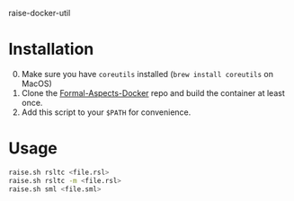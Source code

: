 raise-docker-util

# Installation

0. Make sure you have `coreutils` installed (`brew install coreutils` on MacOS)
1. Clone the [Formal-Aspects-Docker](https://github.com/HerrKatzen/Formal-Aspects-Docker) repo and build the container at least once.
2. Add this script to your `$PATH` for convenience.

# Usage

```bash
raise.sh rsltc <file.rsl>
raise.sh rsltc -m <file.rsl>
raise.sh sml <file.sml>
```

